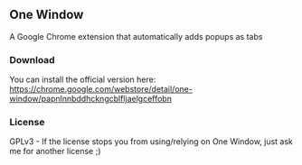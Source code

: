 ## One Window

A Google Chrome extension that automatically adds popups as tabs

### Download
You can install the official version here: https://chrome.google.com/webstore/detail/one-window/papnlnnbddhckngcblfljaelgceffobn

### License
GPLv3 - If the license stops you from using/relying on One Window, just ask me for another license ;)
